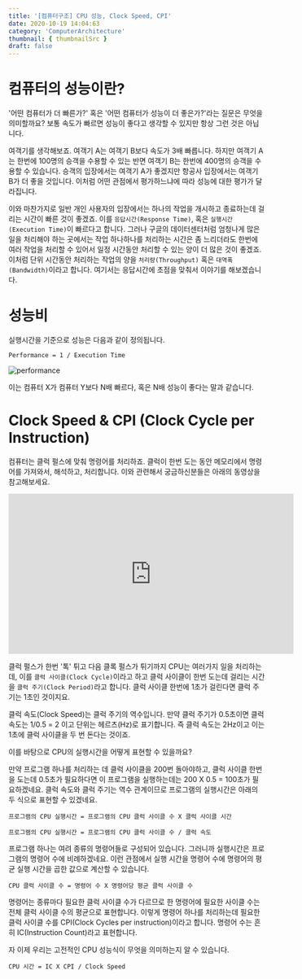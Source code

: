 ```yaml
---
title: '[컴퓨터구조] CPU 성능, Clock Speed, CPI'
date: 2020-10-19 14:04:63
category: 'ComputerArchitecture'
thumbnail: { thumbnailSrc }
draft: false
---
```


# 컴퓨터의 성능이란?
'어떤 컴퓨터가 더 빠른가?' 혹은 '어떤 컴퓨터가 성능이 더 좋은가?'라는 질문은 무엇을 의미할까요? 
보통 속도가 빠르면 성능이 좋다고 생각할 수 있지만 항상 그런 것은 아닙니다.

여객기를 생각해보죠. 여객기 A는 여객기 B보다 속도가 3배 빠릅니다. 
하지만 여객기 A는 한번에 100명의 승객을 수용할 수 있는 반면 여객기 B는 한번에 400명의 승객을 수용할 수 있습니다. 
승객의 입장에서는 여객기 A가 좋겠지만 항공사 입장에서는 여객기 B가 더 좋을 것입니다. 이처럼 어떤 관점에서 평가하느냐에 따라 성능에 대한 평가가 달라집니다.

이와 마찬가지로 일반 개인 사용자의 입장에서는 하나의 작업을 개시하고 종료하는데 걸리는 시간이 빠른 것이 좋겠죠. 
이를 `응답시간(Response Time)`, 혹은 `실행시간(Execution Time)`이 빠르다고 합니다. 
그러나 구글의 데이터센터처럼 엄청나게 많은 일을 처리해야 하는 곳에서는 작업 하나하나를 처리하는 시간은 좀 느리더라도 한번에 여러 작업을 처리할 수 있어서 일정 시간동안 처리할 수 있는 양이 더 많은 것이 좋겠죠. 
이처럼 단위 시간동안 처리하는 작업의 양을 `처리량(Throughput)` 혹은 `대역폭(Bandwidth)`이라고 합니다. 여기서는 응답시간에 초점을 맞춰서 이야기를 해보겠습니다.

# 성능비

실행시간을 기준으로 성능은 다음과 같이 정의됩니다.

`Performance = 1 / Execution Time`

![performance](https://img1.daumcdn.net/thumb/R1280x0/?scode=mtistory2&fname=https%3A%2F%2Fblog.kakaocdn.net%2Fdn%2FzTzmh%2FbtqZoxS5pfY%2FVoQdfHGTyYmDzbqj9CtuI0%2Fimg.png)


이는 컴퓨터 X가 컴퓨터 Y보다 N배 빠르다, 혹은 N배 성능이 좋다는 말과 같습니다.


# Clock Speed & CPI (Clock Cycle per Instruction)

컴퓨터는 클럭 펄스에 맞춰 명령어를 처리하죠. 클럭이 한번 도는 동안 메모리에서 명령어를 가져와서, 해석하고, 처리합니다. 이와 관련해서 궁금하신분들은 아래의 동영상을 참고해보세요.

<iframe width="560" height="315" src="https://www.youtube.com/embed/FZGugFqdr60" title="YouTube video player" frameborder="0" allow="accelerometer; autoplay; clipboard-write; encrypted-media; gyroscope; picture-in-picture" allowfullscreen></iframe>

클럭 펄스가 한번 '톡' 튀고 다음 클록 펄스가 튀기까지 CPU는 여러가지 일을 처리하는데, 이를 `클럭 사이클(Clock Cycle)`이라고 하고 클럭 사이클이 한번 도는데 걸리는 시간을 `클럭 주기(Clock Period)`라고 합니다. 클럭 사이클 한번에 1초가 걸린다면 클럭 주기는 1초인 것이지요.

클럭 속도(Clock Speed)는 클럭 주기의 역수입니다. 만약 클럭 주기가 0.5초이면 클럭 속도는 1/0.5 = 2 이고 단위는 헤르츠(Hz)로 표기합니다. 즉 클럭 속도는 2Hz이고 이는 1초에 클럭 사이클을 두 번 돈다는 것이죠.

이를 바탕으로 CPU의 실행시간을 어떻게 표현할 수 있을까요?

만약 프로그램 하나를 처리하는 데 클럭 사이클을 200번 돌아야하고, 클럭 사이클 한번을 도는데 0.5초가 필요하다면 이 프로그램을 실행하는데는 200 X 0.5 = 100초가 필요하겠네요. 클럭 속도와 클럭 주기는 역수 관계이므로 프로그램의 실행시간은 아래의 두 식으로 표현할 수 있겠네요.

`프로그램의 CPU 실행시간 = 프로그램의 CPU 클럭 사이클 수 X 클럭 사이클 시간`

`프로그램의 CPU 실행시간 = 프로그램의 CPU 클럭 사이클 수 / 클럭 속도`

프로그램 하나는 여려 종류의 명령어들로 구성되어 있습니다. 그러니까 실행시간은 프로그램의 명령어 수에 비례하겠네요. 이런 관점에서 실행 시간을 명령어 수에 명령어의 평균 실행 시간을 곱한 값으로 계산할 수 있습니다.

`CPU 클럭 사이클 수 = 명령어 수 X 명령어당 평균 클럭 사이클 수`

명령어는 종류마다 필요한 클럭 사이클 수가 다르므로  한 명령어에 필요한 사이클 수는 전체 클럭 사이클 수의 평균으로 표현합니다. 이렇게 명령어 하나를 처리하는데 필요한 클럭 사이클 수를 CPI(Clock Cycles per instruction)이라고 합니다. 명령어 수는 흔히 IC(Instruction Count)라고 표현합니다.

자 이제 우리는 고전적인 CPU 성능식이 무엇을 의미하는지 알 수 있습니다.

`CPU 시간 = IC X CPI / Clock Speed`
